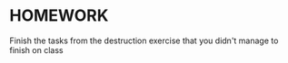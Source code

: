 # HOMEWORK

Finish the tasks from the destruction exercise that you didn't manage to finish on class